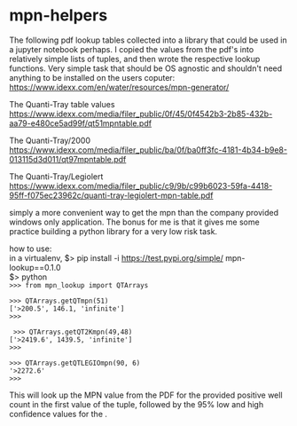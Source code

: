 
# mpn-helpers
The following pdf lookup tables collected into a library that could be used in a jupyter notebook perhaps. I copied the values from the pdf's into relatively simple lists of tuples, and then wrote the respective lookup functions. Very simple task that should be OS agnostic and shouldn't need anything to be installed on the users coputer: https://www.idexx.com/en/water/resources/mpn-generator/ 

The Quanti-Tray table values
https://www.idexx.com/media/filer_public/0f/45/0f4542b3-2b85-432b-aa79-e480ce5ad99f/qt51mpntable.pdf

The Quanti-Tray/2000
https://www.idexx.com/media/filer_public/ba/0f/ba0ff3fc-4181-4b34-b9e8-013115d3d011/qt97mpntable.pdf

The Quanti-Tray/Legiolert
https://www.idexx.com/media/filer_public/c9/9b/c99b6023-59fa-4418-95ff-f075ec23962c/quanti-tray-legiolert-mpn-table.pdf  

simply a more convenient way to get the mpn than the company provided windows only application. The bonus for me is that it gives me some practice building a python library for a very low risk task.

how to use:  
in a virtualenv, $>  pip install -i https://test.pypi.org/simple/ mpn-lookup==0.1.0  
$> python  
``` >>> from mpn_lookup import QTArrays  ```  

``` >>> QTArrays.getQTmpn(51) ```  
```['>200.5', 146.1, 'infinite']```  
```>>> ```  

``` >>> QTArrays.getQT2Kmpn(49,48)```  
```['>2419.6', 1439.5, 'infinite']```  
```>>> ```  

``` >>> QTArrays.getQTLEGIOmpn(90, 6) ```  
```'>2272.6'```  
```>>> ```  

This will look up the MPN value from the PDF for the provided positive well count in the first value of the tuple, followed by the 95% low and high confidence values for the .  
